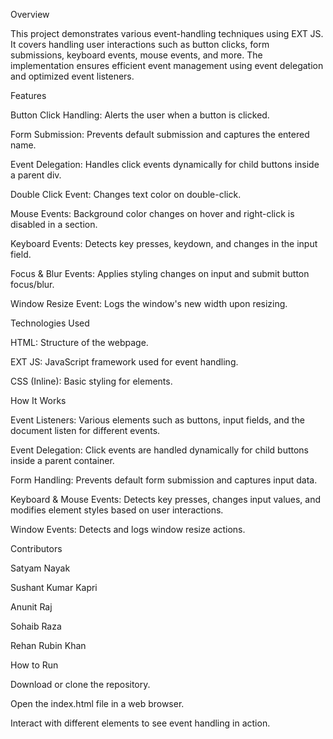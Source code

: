 
Overview

This project demonstrates various event-handling techniques using EXT JS. It covers handling user interactions such as button clicks, form submissions, keyboard events, mouse events, and more. The implementation ensures efficient event management using event delegation and optimized event listeners.

Features

Button Click Handling: Alerts the user when a button is clicked.

Form Submission: Prevents default submission and captures the entered name.

Event Delegation: Handles click events dynamically for child buttons inside a parent div.

Double Click Event: Changes text color on double-click.

Mouse Events: Background color changes on hover and right-click is disabled in a section.

Keyboard Events: Detects key presses, keydown, and changes in the input field.

Focus & Blur Events: Applies styling changes on input and submit button focus/blur.

Window Resize Event: Logs the window's new width upon resizing.

Technologies Used

HTML: Structure of the webpage.

EXT JS: JavaScript framework used for event handling.

CSS (Inline): Basic styling for elements.

How It Works

Event Listeners: Various elements such as buttons, input fields, and the document listen for different events.

Event Delegation: Click events are handled dynamically for child buttons inside a parent container.

Form Handling: Prevents default form submission and captures input data.

Keyboard & Mouse Events: Detects key presses, changes input values, and modifies element styles based on user interactions.

Window Events: Detects and logs window resize actions.

Contributors

Satyam Nayak

Sushant Kumar Kapri

Anunit Raj

Sohaib Raza

Rehan Rubin Khan

How to Run

Download or clone the repository.

Open the index.html file in a web browser.

Interact with different elements to see event handling in action.
